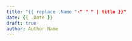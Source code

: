 ```yaml
---
title: "{{ replace .Name "-" " " | title }}"
date: {{ .Date }}
draft: true
author: Author Name
---
```



